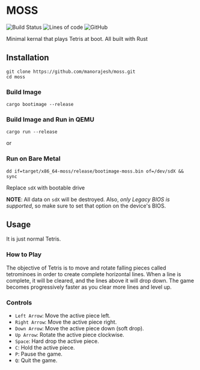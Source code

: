 # MOSS
![Build Status](https://github.com/manorajesh/moss/actions/workflows/rust.yml/badge.svg)
![Lines of code](https://img.shields.io/tokei/lines/github/manorajesh/moss)
![GitHub](https://img.shields.io/github/license/manorajesh/moss)

Minimal kernal that plays Tetris at boot. All built with Rust

## Installation
```shell
git clone https://github.com/manorajesh/moss.git
cd moss
```

### Build Image
```shell
cargo bootimage --release
```

### Build Image and Run in QEMU
```shell
cargo run --release
```
or

### Run on Bare Metal
```shell
dd if=target/x86_64-moss/release/bootimage-moss.bin of=/dev/sdX && sync
```
Replace `sdX` with bootable drive

**NOTE**: All data on `sdX` will be destroyed. Also, *only Legacy BIOS is supported*, so make sure to set that option on the device's BIOS.

## Usage
It is just normal Tetris.

### How to Play
The objective of Tetris is to move and rotate falling pieces called tetrominoes in order to create complete horizontal lines. When a line is complete, it will be cleared, and the lines above it will drop down. The game becomes progressively faster as you clear more lines and level up.

### Controls
* `Left Arrow`: Move the active piece left.
* `Right Arrow`: Move the active piece right.
* `Down Arrow`: Move the active piece down (soft drop).
* `Up Arrow`: Rotate the active piece clockwise.
* `Space`: Hard drop the active piece.
* `C`: Hold the active piece.
* `P`: Pause the game.
* `Q`: Quit the game.
